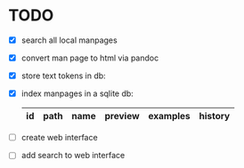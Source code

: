# TODO

- [x] search all local manpages
- [x] convert man page to html via pandoc
- [x] store text tokens in db:
- [x] index manpages in a sqlite db:

  | id  | path | name | preview | examples | history |
  | --- | ---- | ---- | ------- | -------- | ------- |

- [ ] create web interface
- [ ] add search to web interface
